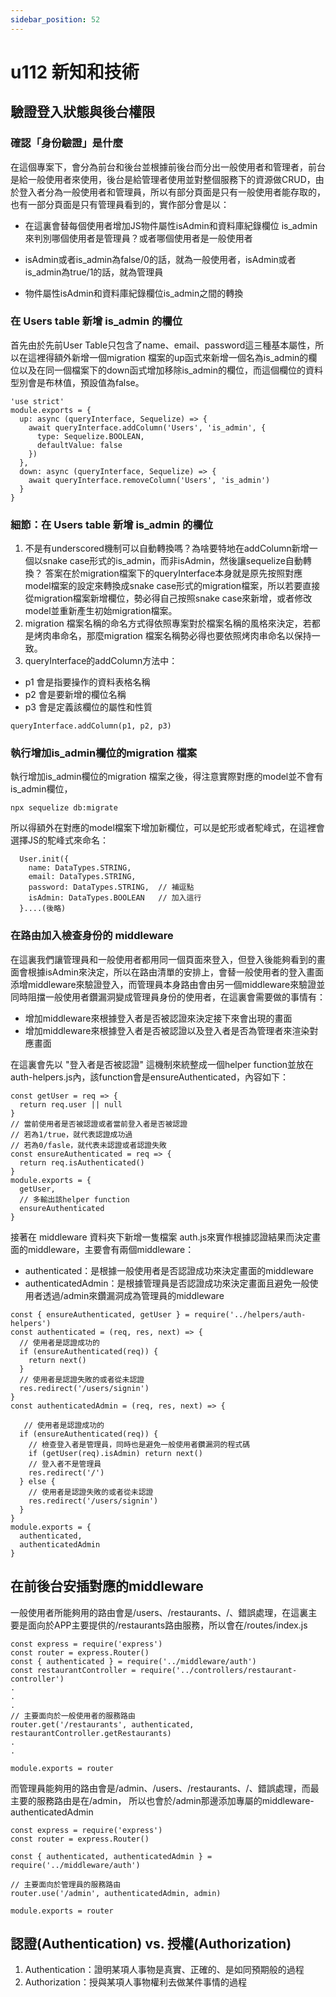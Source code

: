 ```yaml
---
sidebar_position: 52
---
```


# u112 新知和技術 

## 驗證登入狀態與後台權限

### 確認「身份驗證」是什麼
在這個專案下，會分為前台和後台並根據前後台而分出一般使用者和管理者，前台是給一般使用者來使用，後台是給管理者使用並對整個服務下的資源做CRUD，由於登入者分為一般使用者和管理員，所以有部分頁面是只有一般使用者能存取的，也有一部分頁面是只有管理員看到的，實作部分會是以：
  - 在這裏會替每個使用者增加JS物件屬性isAdmin和資料庫紀錄欄位 is_admin 來判別哪個使用者是管理員？或者哪個使用者是一般使用者
  - isAdmin或者is_admin為false/0的話，就為一般使用者，isAdmin或者is_admin為true/1的話，就為管理員

  - 物件屬性isAdmin和資料庫紀錄欄位is_admin之間的轉換
### 在 Users table 新增 is_admin 的欄位
首先由於先前User Table只包含了name、email、password這三種基本屬性，所以在這裡得額外新增一個migration 檔案的up函式來新增一個名為is_admin的欄位以及在同一個檔案下的down函式增加移除is_admin的欄位，而這個欄位的資料型別會是布林值，預設值為false。

```
'use strict'
module.exports = {
  up: async (queryInterface, Sequelize) => {
    await queryInterface.addColumn('Users', 'is_admin', {
      type: Sequelize.BOOLEAN,
      defaultValue: false
    })
  },
  down: async (queryInterface, Sequelize) => {
    await queryInterface.removeColumn('Users', 'is_admin')
  }
}

```
### 細節：在 Users table 新增 is_admin 的欄位 
1. 不是有underscored機制可以自動轉換嗎？為啥要特地在addColumn新增一個以snake case形式的is_admin，而非isAdmin，然後讓sequelize自動轉換？ 答案在於migration檔案下的queryInterface本身就是原先按照對應model檔案的設定來轉換成snake case形式的migration檔案，所以若要直接從migration檔案新增欄位，勢必得自己按照snake case來新增，或者修改model並重新產生初始migration檔案。
2. migration 檔案名稱的命名方式得依照專案對於檔案名稱的風格來決定，若都是烤肉串命名，那麼migration 檔案名稱勢必得也要依照烤肉串命名以保持一致。
3. queryInterface的addColumn方法中：
  - p1 會是指要操作的資料表格名稱
  - p2 會是要新增的欄位名稱
  - p3 會是定義該欄位的屬性和性質
```
queryInterface.addColumn(p1, p2, p3)
```


### 執行增加is_admin欄位的migration 檔案

執行增加is_admin欄位的migration 檔案之後，得注意實際對應的model並不會有is_admin欄位，
```
npx sequelize db:migrate
```

所以得額外在對應的model檔案下增加新欄位，可以是蛇形或者駝峰式，在這裡會選擇JS的駝峰式來命名：
```
  User.init({
    name: DataTypes.STRING,
    email: DataTypes.STRING,
    password: DataTypes.STRING,  // 補逗點
    isAdmin: DataTypes.BOOLEAN   // 加入這行
  }....(後略)
```

### 在路由加入檢查身份的 middleware
在這裏我們讓管理員和一般使用者都用同一個頁面來登入，但登入後能夠看到的畫面會根據isAdmin來決定，所以在路由清單的安排上，會替一般使用者的登入畫面添增middleware來驗證登入，而管理員本身路由會由另一個middleware來驗證並同時阻擋一般使用者鑽漏洞變成管理員身份的使用者，在這裏會需要做的事情有：
  - 增加middleware來根據登入者是否被認證來決定接下來會出現的畫面
  - 增加middleware來根據登入者是否被認證以及登入者是否為管理者來渲染對應畫面

在這裏會先以 "登入者是否被認證" 這機制來統整成一個helper function並放在auth-helpers.js內，該function會是ensureAuthenticated，內容如下：
```
const getUser = req => {
  return req.user || null
}
// 當前使用者是否被認證或者當前登入者是否被認證
// 若為1/true，就代表認證成功過
// 若為0/fasle，就代表未認證或者認證失敗
const ensureAuthenticated = req => {
  return req.isAuthenticated()
}
module.exports = {
  getUser,
  // 多輸出該helper function
  ensureAuthenticated 
}
```

接著在 middleware 資料夾下新增一隻檔案 auth.js來實作根據認證結果而決定畫面的middleware，主要會有兩個middleware：
  - authenticated：是根據一般使用者是否認證成功來決定畫面的middleware
  - authenticatedAdmin：是根據管理員是否認證成功來決定畫面且避免一般使用者透過/admin來鑽漏洞成為管理員的middleware
```
const { ensureAuthenticated, getUser } = require('../helpers/auth-helpers')
const authenticated = (req, res, next) => {
  // 使用者是認證成功的
  if (ensureAuthenticated(req)) {
    return next()
  }
  // 使用者是認證失敗的或者從未認證
  res.redirect('/users/signin')
}
const authenticatedAdmin = (req, res, next) => {

   // 使用者是認證成功的
  if (ensureAuthenticated(req)) {
    // 檢查登入者是管理員，同時也是避免一般使用者鑽漏洞的程式碼
    if (getUser(req).isAdmin) return next()
    // 登入者不是管理員
    res.redirect('/')
  } else {
    // 使用者是認證失敗的或者從未認證
    res.redirect('/users/signin')
  }
}
module.exports = {
  authenticated,
  authenticatedAdmin
}
```

## 在前後台安插對應的middleware

一般使用者所能夠用的路由會是/users、/restaurants、/、錯誤處理，在這裏主要是面向於APP主要提供的/restaurants路由服務，所以會在/routes/index.js
```
const express = require('express')
const router = express.Router()
const { authenticated } = require('../middleware/auth')
const restaurantController = require('../controllers/restaurant-controller')
.
.
.
// 主要面向於一般使用者的服務路由
router.get('/restaurants', authenticated, restaurantController.getRestaurants)
.
.

module.exports = router

```
而管理員能夠用的路由會是/admin、/users、/restaurants、/、錯誤處理，而最主要的服務路由是在/admin，
所以也會於/admin那邊添加專屬的middleware-authenticatedAdmin
```
const express = require('express')
const router = express.Router()

const { authenticated, authenticatedAdmin } = require('../middleware/auth')

// 主要面向於管理員的服務路由
router.use('/admin', authenticatedAdmin, admin)

module.exports = router
```

## 認證(Authentication) vs. 授權(Authorization)
1. Authentication：證明某項人事物是真實、正確的、是如同預期般的過程
2. Authorization：授與某項人事物權利去做某件事情的過程
